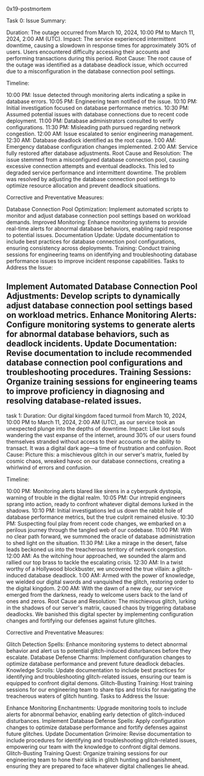 0x19-postmortem

Task 0:
Issue Summary:

Duration: The outage occurred from March 10, 2024, 10:00 PM to March 11, 2024, 2:00 AM (UTC).
Impact: The service experienced intermittent downtime, causing a slowdown in response times for approximately 30% of users. Users encountered difficulty accessing their accounts and performing transactions during this period.
Root Cause:
The root cause of the outage was identified as a database deadlock issue, which occurred due to a misconfiguration in the database connection pool settings.

Timeline:

10:00 PM: Issue detected through monitoring alerts indicating a spike in database errors.
10:05 PM: Engineering team notified of the issue.
10:10 PM: Initial investigation focused on database performance metrics.
10:30 PM: Assumed potential issues with database connections due to recent code deployment.
11:00 PM: Database administrators consulted to verify configurations.
11:30 PM: Misleading path pursued regarding network congestion.
12:00 AM: Issue escalated to senior engineering management.
12:30 AM: Database deadlock identified as the root cause.
1:00 AM: Emergency database configuration changes implemented.
2:00 AM: Service fully restored after database adjustments.
Root Cause and Resolution:
The issue stemmed from a misconfigured database connection pool, causing excessive connection attempts and eventual deadlocks. This led to degraded service performance and intermittent downtime. The problem was resolved by adjusting the database connection pool settings to optimize resource allocation and prevent deadlock situations.

Corrective and Preventative Measures:

Database Connection Pool Optimization: Implement automated scripts to monitor and adjust database connection pool settings based on workload demands.
Improved Monitoring: Enhance monitoring systems to provide real-time alerts for abnormal database behaviors, enabling rapid response to potential issues.
Documentation Update: Update documentation to include best practices for database connection pool configurations, ensuring consistency across deployments.
Training: Conduct training sessions for engineering teams on identifying and troubleshooting database performance issues to improve incident response capabilities.
Tasks to Address the Issue:

Implement Automated Database Connection Pool Adjustments: Develop scripts to dynamically adjust database connection pool settings based on workload metrics.
Enhance Monitoring Alerts: Configure monitoring systems to generate alerts for abnormal database behaviors, such as deadlock incidents.
Update Documentation: Revise documentation to include recommended database connection pool configurations and troubleshooting procedures.
Training Sessions: Organize training sessions for engineering teams to improve proficiency in diagnosing and resolving database-related issues.
-------------------
task 1:
Duration: Our digital kingdom faced turmoil from March 10, 2024, 10:00 PM to March 11, 2024, 2:00 AM (UTC), as our service took an unexpected plunge into the depths of downtime.
Impact: Like lost souls wandering the vast expanse of the internet, around 30% of our users found themselves stranded without access to their accounts or the ability to transact. It was a digital dark age—a time of frustration and confusion.
Root Cause:
Picture this: a mischievous glitch in our server's matrix, fueled by cosmic chaos, wreaked havoc on our database connections, creating a whirlwind of errors and confusion.

Timeline:

10:00 PM: Monitoring alerts blared like sirens in a cyberpunk dystopia, warning of trouble in the digital realm.
10:05 PM: Our intrepid engineers sprang into action, ready to confront whatever digital demons lurked in the shadows.
10:10 PM: Initial investigations led us down the rabbit hole of database performance metrics, but the true culprit remained elusive.
10:30 PM: Suspecting foul play from recent code changes, we embarked on a perilous journey through the tangled web of our codebase.
11:00 PM: With no clear path forward, we summoned the oracle of database administration to shed light on the situation.
11:30 PM: Like a mirage in the desert, false leads beckoned us into the treacherous territory of network congestion.
12:00 AM: As the witching hour approached, we sounded the alarm and rallied our top brass to tackle the escalating crisis.
12:30 AM: In a twist worthy of a Hollywood blockbuster, we uncovered the true villain: a glitch-induced database deadlock.
1:00 AM: Armed with the power of knowledge, we wielded our digital swords and vanquished the glitch, restoring order to the digital kingdom.
2:00 AM: With the dawn of a new day, our service emerged from the darkness, ready to welcome users back to the land of ones and zeros.
Root Cause and Resolution:
The mischievous glitch, lurking in the shadows of our server's matrix, caused chaos by triggering database deadlocks. We banished this digital specter by implementing configuration changes and fortifying our defenses against future glitches.

Corrective and Preventative Measures:

Glitch Detection Spells: Enhance monitoring systems to detect abnormal behavior and alert us to potential glitch-induced disturbances before they escalate.
Database Defense Charms: Implement configuration changes to optimize database performance and prevent future deadlock debacles.
Knowledge Scrolls: Update documentation to include best practices for identifying and troubleshooting glitch-related issues, ensuring our team is equipped to confront digital demons.
Glitch-Busting Training: Host training sessions for our engineering team to share tips and tricks for navigating the treacherous waters of glitch hunting.
Tasks to Address the Issue:

Enhance Monitoring Enchantments: Upgrade monitoring tools to include alerts for abnormal behavior, enabling early detection of glitch-induced disturbances.
Implement Database Defense Spells: Apply configuration changes to optimize database performance and fortify defenses against future glitches.
Update Documentation Grimoire: Revise documentation to include procedures for identifying and troubleshooting glitch-related issues, empowering our team with the knowledge to confront digital demons.
Glitch-Busting Training Quest: Organize training sessions for our engineering team to hone their skills in glitch hunting and banishment, ensuring they are prepared to face whatever digital challenges lie ahead.

